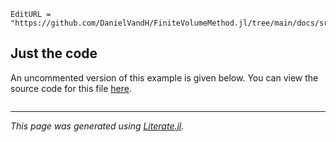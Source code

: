 ```@meta
EditURL = "https://github.com/DanielVandH/FiniteVolumeMethod.jl/tree/main/docs/src/literate_wyos/semilinear_equations.jl"
```

## Just the code
An uncommented version of this example is given below.
You can view the source code for this file [here](https://github.com/DanielVandH/FiniteVolumeMethod.jl/tree/main/docs/src/literate_wyos/semilinear_equations.jl).

```julia

```

---

*This page was generated using [Literate.jl](https://github.com/fredrikekre/Literate.jl).*

